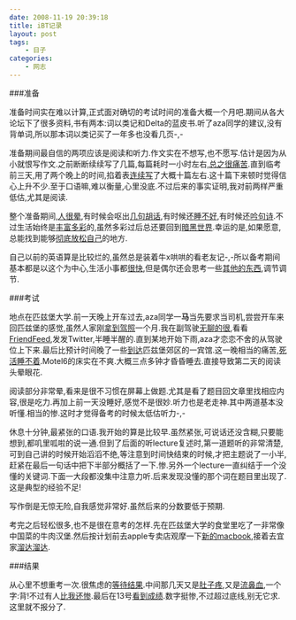 ```yaml
---
date: 2008-11-19 20:39:18
title: iBT记录
layout: post
tags:
    - 日子
categories:
    - 网志
---
```

###准备

准备时间实在难以计算,正式面对确切的考试时间的准备大概一个月吧.期间从各大论坛下了很多资料,书有两本:词以类记和Delta的蓝皮书.听了aza同学的建议,没有背单词,所以那本词以类记买了一年多也没看几页-,-

准备期间最自信的两项应该是阅读和听力.作文实在不想写,也不愿写.估计是因为从小就恨写作文.之前断断续续写了几篇,每篇耗时一小时左右,<a href="http://twitter.com/ztpala/status/968535497" target="_blank">总之很痛苦</a>.直到临考前三天,用了两个晚上的时间,掐着表<a href="http://twitter.com/ztpala/status/971568697" target="_blank">连续写</a>了大概十篇左右.这十篇下来顿时觉得信心上升不少.至于口语嘛,难以衡量,心里没底.不过后来的事实证明,我对前两样严重低估,尤其是阅读.

整个准备期间,<a href="http://twitter.com/ztpala/status/968144109" target="_blank">人很晕</a>,有时候会呕出<a href="http://twitter.com/ztpala/status/960252961" target="_blank">几句胡话</a>,有时候还<a href="http://twitter.com/ztpala/status/959281562" target="_blank">睡不好</a>,有时候还<a href="http://twitter.com/ztpala/status/960349395" target="_blank">吟句诗</a>.不过生活始终是<a href="http://twitter.com/ztpala/status/958723019" target="_blank">丰富多彩</a>的,虽然多彩过后总还要回到<a href="http://twitter.com/ztpala/status/959449052" target="_blank">暗黑世界</a>.幸运的是,如果愿意,总能找到能够<a href="http://twitter.com/ztpala/status/964852577" target="_blank">彻底放松自己</a>的地方.

自己以前的英语算是比较烂的,虽然总是装着牛x哄哄的看老友记-,-所以备考期间基本都是以这个为中心,生活小事都<a href="http://twitter.com/ztpala/status/969740941" target="_blank">很快</a>,但是偶尔还会思考一些<a href="http://twitter.com/ztpala/status/970214428" target="_blank">其他的东西</a>,调节调节.

###考试

地点在匹兹堡大学.前一天晚上开车过去,aza同学一<strong>马</strong>当先要求当司机,尝尝开车来回匹兹堡的感觉,虽然人家刚<a href="http://twitter.com/ztpala/status/932125525" target="_blank">拿到驾照</a>一个月.我在副驾驶<a href="http://twitter.com/ztpala/status/974323118" target="_blank">无聊的很</a>,看看<a href="https://friendfeed.com/pala" target="_blank">FriendFeed</a>,发发Twitter,半睡半醒的.直到某地开始下雨,aza才恋恋不舍的从驾驶位上下来.最后比预计时间晚了一些<a href="http://twitter.com/ztpala/status/974436222" target="_blank">到达</a>匹兹堡郊区的一宾馆.这一晚相当的痛苦,<a href="http://twitter.com/ztpala/status/974702295" target="_blank">死活睡不着</a>.Motel6的床实在不爽.大概三点多钟才昏昏睡去.直接导致第二天的阅读头晕眼花.

阅读部分非常晕,看来是很不习惯在屏幕上做题.尤其是看了题目回文章里找相应内容,很是吃力.再加上前一天没睡好,感觉不是很妙.听力也是老走神.其中两道基本没听懂.相当的惨.这时才觉得备考的时候太低估听力-,-

休息十分钟,最紧张的口语.我开始的算是比较早.虽然紧张,可说话还没含糊,只要能想到,都叽里呱啦的说一通.但到了后面的听lecture复述时,第一道题听的非常清楚,可到自己讲的时候开始滔滔不绝,等注意到时间快结束的时候,才把主题说了一小半,赶紧在最后一句话中把下半部分概括了一下.惨.另外一个lecture一直纠结于一个没懂的关键词.下面一大段都没集中注意力听.后来发现没懂的那个词在题目里出现了.这是典型的经验不足!

写作倒是无惊无险,自我感觉非常好.虽然后来的分数要低于预期.

考完之后轻松很多,也不是很在意考的怎样.先在匹兹堡大学的食堂里吃了一非常像中国菜的牛肉汉堡.然后按计划前去apple专卖店观摩一下<a href="http://twitter.com/ztpala/status/975267838" target="_blank">新的macbook</a>,接着去宜家<a href="http://twitter.com/ztpala/status/975565109" target="_blank">溜达溜达</a>.

###结果

从心里不想重考一次.很焦虑的<a href="http://twitter.com/ztpala/status/976567889" target="_blank">等待结果</a>.中间那几天又是<a href="http://twitter.com/ztpala/status/985277473" target="_blank">肚子疼</a>,又是<a href="http://twitter.com/ztpala/status/985973298" target="_blank">流鼻血</a>,一个字:背!不过有人<a href="http://twitter.com/ztpala/status/1002884015" target="_blank">比我还惨</a>.最后在13号<a href="http://twitter.com/ztpala/status/1004990480" target="_blank">看到成绩</a>.数字挺惨,不过超过底线,别无它求.这里就不报分了.
